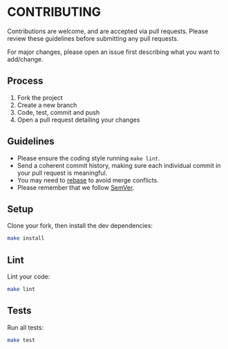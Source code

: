 # CONTRIBUTING

Contributions are welcome, and are accepted via pull requests.
Please review these guidelines before submitting any pull requests.

For major changes, please open an issue first describing what you want to add/change.

## Process

1. Fork the project
2. Create a new branch
3. Code, test, commit and push
4. Open a pull request detailing your changes

## Guidelines

* Please ensure the coding style running `make lint`.
* Send a coherent commit history, making sure each individual commit in your pull request is meaningful.
* You may need to [rebase](https://git-scm.com/book/en/v2/Git-Branching-Rebasing) to avoid merge conflicts.
* Please remember that we follow [SemVer](http://semver.org/).

## Setup

Clone your fork, then install the dev dependencies:
```bash
make install
```
## Lint

Lint your code:
```bash
make lint
```
## Tests

Run all tests:
```bash
make test
```
